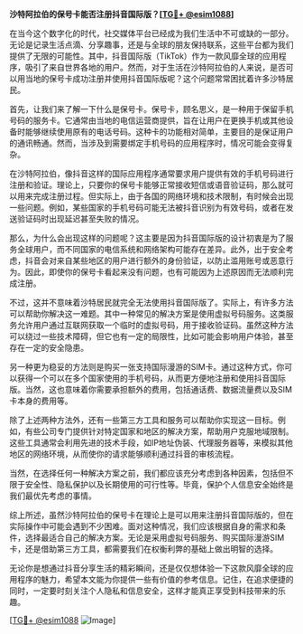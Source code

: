 **沙特阿拉伯的保号卡能否注册抖音国际版？[[TG💪+ @esim1088](https://t.me/s/esim1088)]**

在当今这个数字化的时代，社交媒体平台已经成为我们生活中不可或缺的一部分。无论是记录生活点滴、分享趣事，还是与全球的朋友保持联系，这些平台都为我们提供了无限的可能性。其中，抖音国际版（TikTok）作为一款风靡全球的应用程序，吸引了来自世界各地的用户。然而，对于生活在沙特阿拉伯的人来说，是否可以用当地的保号卡成功注册并使用抖音国际版呢？这个问题常常困扰着许多沙特居民。

首先，让我们来了解一下什么是保号卡。保号卡，顾名思义，是一种用于保留手机号码的服务卡。它通常由当地的电信运营商提供，旨在让用户在更换手机或其他设备时能够继续使用原有的电话号码。这种卡的功能相对简单，主要目的是保证用户的通讯畅通。然而，当涉及到需要绑定手机号码的应用程序时，情况可能会变得复杂。

在沙特阿拉伯，像抖音这样的国际应用程序通常要求用户提供有效的手机号码进行注册和验证。理论上，只要你的保号卡能够正常接收短信或语音验证码，那么就可以用来完成注册过程。但实际上，由于各国的网络环境和技术限制，有时候会出现一些问题。例如，某些国家的手机号码可能无法被抖音识别为有效号码，或者在发送验证码时出现延迟甚至失败的情况。

那么，为什么会出现这样的问题呢？这主要是因为抖音国际版的设计初衷是为了服务全球用户，而不同国家的电信系统和网络架构可能存在差异。此外，出于安全考虑，抖音会对来自某些地区的用户进行额外的身份验证，以防止滥用账号或恶意行为。因此，即使你的保号卡看起来没有问题，也有可能因为上述原因而无法顺利完成注册。

不过，这并不意味着沙特居民就完全无法使用抖音国际版了。实际上，有许多方法可以帮助你解决这一难题。其中一种常见的解决方案是使用虚拟号码服务。这类服务允许用户通过互联网获取一个临时的虚拟号码，用于接收验证码。虽然这种方法可以绕过一些技术障碍，但它也有一定的局限性，比如可能会影响用户体验，甚至存在一定的安全隐患。

另一种更为稳妥的方法则是购买一张支持国际漫游的SIM卡。通过这种方式，你可以获得一个可以在多个国家使用的手机号码，从而更方便地注册和使用抖音国际版。当然，这也意味着你需要承担额外的费用，包括通话费、数据流量费以及SIM卡本身的费用等。

除了上述两种方法外，还有一些第三方工具和服务可以帮助你实现这一目标。例如，有些公司专门提供针对特定国家和地区的解决方案，帮助用户克服地域限制。这些工具通常会利用先进的技术手段，如IP地址伪装、代理服务器等，来模拟其他地区的网络环境，从而使你的请求能够顺利通过抖音的审核流程。

当然，在选择任何一种解决方案之前，我们都应该充分考虑到各种因素，包括但不限于安全性、隐私保护以及长期使用的可行性等。毕竟，保护个人信息安全始终是我们最优先考虑的事情。

综上所述，虽然沙特阿拉伯的保号卡在理论上是可以用来注册抖音国际版的，但在实际操作中可能会遇到不少困难。面对这种情况，我们应该根据自身的需求和条件，选择最适合自己的解决方案。无论是采用虚拟号码服务、购买国际漫游SIM卡，还是借助第三方工具，都需要我们在权衡利弊的基础上做出明智的选择。

无论你是想通过抖音分享生活的精彩瞬间，还是仅仅想体验一下这款风靡全球的应用程序的魅力，希望本文能为你提供一些有价值的参考信息。记住，在追求便捷的同时，一定要时刻关注个人隐私和信息安全，这样才能真正享受到科技带来的乐趣。

[[TG💪+ @esim1088](https://t.me/s/esim1088) ![Image](https://i.postimg.cc/4NQfJmqS/Snipaste-2025-05-13-00-14-12.png)]